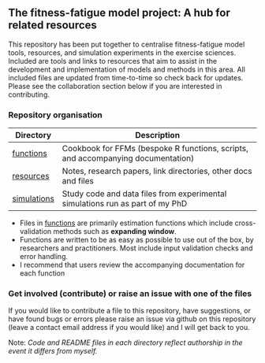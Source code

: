 ## The fitness-fatigue model project: A hub for related resources

This repository has been put together to centralise fitness-fatigue model tools, resources, and simulation experiments in the exercise sciences. Included are tools and links to resources that aim to assist in the development and implementation of models and methods in this area. All included files are updated from time-to-time so check back for updates. Please see the collaboration section below if you are interested in contributing.

### Repository organisation

| Directory   | Description                                                                      |
|-------------|----------------------------------------------------------------------------------|
| [functions](https://github.com/bsh2/Fitness-Fatigue-Model/tree/main/functions)   | Cookbook for FFMs (bespoke R functions, scripts, and accompanying documentation) |
| [resources](https://github.com/bsh2/Fitness-Fatigue-Model/tree/main/resources)   | Notes, research papers, link directories, other docs and files                   |
| [simulations](https://github.com/bsh2/Fitness-Fatigue-Model/tree/main/simulations) | Study code and data files from experimental simulations run as part of my PhD    |

- Files in [functions](https://github.com/bsh2/Fitness-Fatigue-Model/tree/main/functions) are primarily estimation functions which include cross-validation methods such as **expanding window**. 
- Functions are written to be as easy as possible to use out of the box, by researchers and practitioners. Most include input validation checks and error handling. 
- I recommend that users review the accompanying documentation for each function

### Get involved (contribute) or raise an issue with one of the files

If you would like to contribute a file to this repository, have suggestions, or have found bugs or errors please raise an issue via github on this repository (leave a contact email address if you would like) and I will get back to you.

Note: *Code and README files in each directory reflect authorship in the event it differs from myself.*